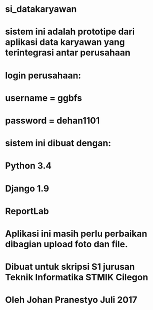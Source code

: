 # si_datakaryawan
# sistem ini adalah prototipe dari aplikasi data karyawan yang terintegrasi antar perusahaan
# login perusahaan:
# username = ggbfs
# password = dehan1101
# sistem ini dibuat dengan:
# Python 3.4
# Django 1.9
# ReportLab
# Aplikasi ini masih perlu perbaikan dibagian upload foto dan file.
# Dibuat untuk skripsi S1 jurusan Teknik Informatika STMIK Cilegon
# Oleh Johan Pranestyo Juli 2017

